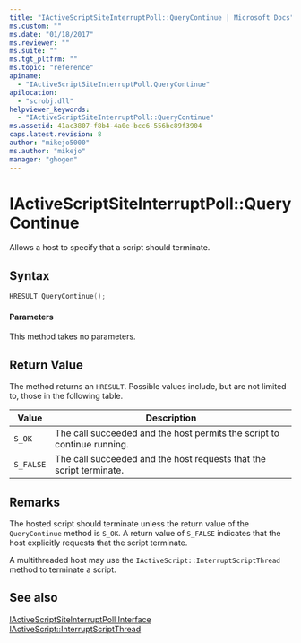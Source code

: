 ```yaml
---
title: "IActiveScriptSiteInterruptPoll::QueryContinue | Microsoft Docs"
ms.custom: ""
ms.date: "01/18/2017"
ms.reviewer: ""
ms.suite: ""
ms.tgt_pltfrm: ""
ms.topic: "reference"
apiname: 
  - "IActiveScriptSiteInterruptPoll.QueryContinue"
apilocation: 
  - "scrobj.dll"
helpviewer_keywords: 
  - "IActiveScriptSiteInterruptPoll::QueryContinue"
ms.assetid: 41ac3807-f8b4-4a0e-bcc6-556bc89f3904
caps.latest.revision: 8
author: "mikejo5000"
ms.author: "mikejo"
manager: "ghogen"
---
```

# IActiveScriptSiteInterruptPoll::QueryContinue
Allows a host to specify that a script should terminate.  
  
## Syntax  
  
```cpp
HRESULT QueryContinue();  
```  
  
#### Parameters  
 This method takes no parameters.  
  
## Return Value  
 The method returns an `HRESULT`. Possible values include, but are not limited to, those in the following table.  
  
|Value|Description|  
|-----------|-----------------|  
|`S_OK`|The call succeeded and the host permits the script to continue running.|  
|`S_FALSE`|The call succeeded and the host requests that the script terminate.|  
  
## Remarks  
 The hosted script should terminate unless the return value of the `QueryContinue` method is `S_OK`. A return value of `S_FALSE` indicates that the host explicitly requests that the script terminate.  
  
 A multithreaded host may use the `IActiveScript::InterruptScriptThread` method to terminate a script.  
  
## See also  
 [IActiveScriptSiteInterruptPoll Interface](../../winscript/reference/iactivescriptsiteinterruptpoll-interface.md)   
 [IActiveScript::InterruptScriptThread](../../winscript/reference/iactivescript-interruptscriptthread.md)